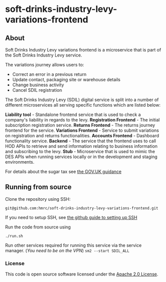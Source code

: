 
# soft-drinks-industry-levy-variations-frontend

## About
Soft Drinks Industry Levy variations frontend is a microservice that is part of the Soft Drinks Industry Levy service.

The variations journey allows users to:
- Correct an error in a previous return
- Update contact, packaging site or warehouse details
- Change business activity
- Cancel SDIL registration


The Soft Drinks Industry Levy (SDIL) digital service is split into a number of different microservices all serving specific functions which are listed below:

**Liability tool** - Standalone frontend service that is used to check a company's liability in regards to the levy.
**Registration Frontend** - The initial subscription registration service.
**Returns Frontend** - The returns journey frontend for the service.
**Variations Frontend** - Service to submit variations on registration and returns functionalities.
**Accounts Frontend** - Dashboard functionality service.
**Backend** - The service that the frontend uses to call HOD APIs to retrieve and send information relating to business information and subscribing to the levy.
**Stub** - Microservice that is used to mimic the DES APIs when running services locally or in the development and staging environments.

For details about the sugar tax see [the GOV.UK guidance](https://www.gov.uk/guidance/soft-drinks-industry-levy)

## Running from source
Clone the repository using SSH:

`git@github.com:hmrc/soft-drinks-industry-levy-variations-frontend.git`

If you need to setup SSH, see [the github guide to setting up SSH](https://help.github.com/articles/adding-a-new-ssh-key-to-your-github-account/)

Run the code from source using

`./run.sh`

Run other services required for running this service via the service manager. (*You need to be on the VPN*)
`sm2 --start SDIL_ALL`

### License

This code is open source software licensed under the [Apache 2.0 License]("http://www.apache.org/licenses/LICENSE-2.0.html").